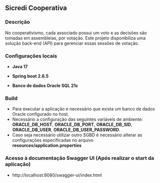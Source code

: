 ## Sicredi Cooperativa

### Descrição

No cooperativismo, cada associado possui um voto e as decisões são tomadas em assembleias, por votação.
Este projeto disponibiliza uma solução back-end (API) para gerenciar essas sessões de votação.

### Configurações locais 

- **Java 17**

- **Spring boot 2.6.5**

- **Banco de dados Oracle SQL 21c**

### Build 

- Para executar a aplicação e necessário que exista um banco de dados Oracle configurado no host. 
- Necessário a configuração das seguintes variáveis de ambiente: **ORACLE_DB_HOST**, **ORACLE_DB_PORT**, **ORACLE_DB_SID**, **ORACLE_DB_USER**, **ORACLE_DB_USER_PASSWORD**.
- Caso seja necessário utilizar outro SGBD é necessário alterar as configurações especificadas no arquivo **resources/application.properties**

### Acesso à documentação Swagger UI (Após realizar o start da aplicação)
- http://localhost:8080/swagger-ui/index.html
